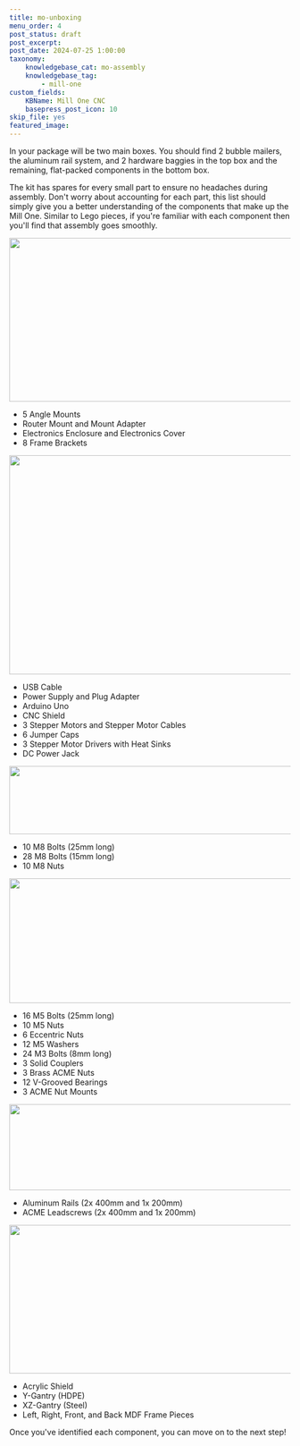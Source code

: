 ```yaml
---
title: mo-unboxing
menu_order: 4
post_status: draft
post_excerpt: 
post_date: 2024-07-25 1:00:00
taxonomy:
    knowledgebase_cat: mo-assembly
    knowledgebase_tag:
        - mill-one
custom_fields:
    KBName: Mill One CNC
    basepress_post_icon: 10
skip_file: yes
featured_image: 
---
```

In your package will be two main boxes. You should find 2 bubble mailers, the aluminum rail system, and 2 hardware baggies in the top box and the remaining, flat-packed components in the bottom box.

The kit has spares for every small part to ensure no headaches during assembly. Don't worry about accounting for each part, this list should simply give you a better understanding of the components that make up the Mill One. Similar to Lego pieces, if you're familiar with each component then you'll find that assembly goes smoothly.

<img class="alignnone wp-image-674 size-full" src="https://resources.sienci.com/wp-content/uploads/2021/04/Mill_One_Resources_Unboxing_Hardware-Mailer.png" alt="" width="720" height="293" />

<ul>
 	<li>5 Angle Mounts</li>
 	<li>Router Mount and Mount Adapter</li>
 	<li>Electronics Enclosure and Electronics Cover</li>
 	<li>8 Frame Brackets</li>
</ul>
<img class="alignnone wp-image-673 size-full" src="https://resources.sienci.com/wp-content/uploads/2021/04/Mill_One_Resources_Unboxing_Electronics-Mailer.png" alt="" width="720" height="392" />
<ul>
 	<li>USB Cable</li>
 	<li>Power Supply and Plug Adapter</li>
 	<li>Arduino Uno</li>
 	<li>CNC Shield</li>
 	<li>3 Stepper Motors and Stepper Motor Cables</li>
 	<li>6 Jumper Caps</li>
 	<li>3 Stepper Motor Drivers with Heat Sinks</li>
 	<li>DC Power Jack</li>
</ul>
<img class="alignnone wp-image-672 size-full" src="https://resources.sienci.com/wp-content/uploads/2021/04/Mill_One_Resources_Unboxing_Baggie-1.png" alt="" width="720" height="122" />
<ul>
 	<li>10 M8 Bolts (25mm long)</li>
 	<li>28 M8 Bolts (15mm long)</li>
 	<li>10 M8 Nuts</li>
</ul>
<img class="alignnone wp-image-671 size-full" src="https://resources.sienci.com/wp-content/uploads/2021/04/Mill_One_Resources_Unboxing_Baggie-2.png" alt="" width="720" height="223" />
<ul>
 	<li>16 M5 Bolts (25mm long)</li>
 	<li>10 M5 Nuts</li>
 	<li>6 Eccentric Nuts</li>
 	<li>12 M5 Washers</li>
 	<li>24 M3 Bolts (8mm long)</li>
 	<li>3 Solid Couplers</li>
 	<li>3 Brass ACME Nuts</li>
 	<li>12 V-Grooved Bearings</li>
 	<li>3 ACME Nut Mounts</li>
</ul>
<img class="alignnone wp-image-670 size-full" src="https://resources.sienci.com/wp-content/uploads/2021/04/Mill_One_Resources_Unboxing_Rails.png" alt="" width="720" height="154" />
<ul>
 	<li>Aluminum Rails (2x 400mm and 1x 200mm)</li>
 	<li>ACME Leadscrews (2x 400mm and 1x 200mm)</li>
</ul>
<img class="alignnone wp-image-669 size-full" src="https://resources.sienci.com/wp-content/uploads/2021/04/Mill_One_Resources_Unboxing_Flat-packed.png" alt="" width="720" height="266" />
<ul>
 	<li>Acrylic Shield</li>
 	<li>Y-Gantry (HDPE)</li>
 	<li>XZ-Gantry (Steel)</li>
 	<li>Left, Right, Front, and Back MDF Frame Pieces</li>
</ul>
Once you've identified each component, you can move on to the next step!